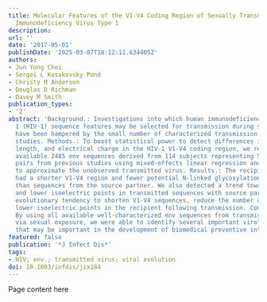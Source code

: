 ```yaml
---
title: Molecular Features of the V1-V4 Coding Region of Sexually Transmitted Human
  Immunodeficiency Virus Type 1
description:
url: ''
date: '2017-05-01'
publishDate: '2025-03-07T18:12:11.634405Z'
authors:
- Jun Yong Choi
- Sergei L Kosakovsky Pond
- Christy M Anderson
- Douglas D Richman
- Davey M Smith
publication_types:
- '2'
abstract: 'Background.: Investigations into which human immunodeficiency virus type
  1 (HIV-1) sequence features may be selected for transmission during sexual exposure
  have been hampered by the small number of characterized transmission pairs in individual
  studies. Methods.: To boost statistical power to detect differences in glycosylation,
  length, and electrical charge in the HIV-1 V1-V4 coding region, we reanalyzed all
  available 2485 env sequences derived from 114 subjects representing 58 transmission
  pairs from previous studies using mixed-effects linear regression and an approach
  to approximate the unobserved transmitted virus. Results.: The recipient partner
  had a shorter V1-V4 region and fewer potential N-linked glycosylation sites (PNGS)
  than sequences from the source partner. We also detected a trend toward more PNGS
  and lower isoelectric points in transmitted sequences with source partner and the
  evolutionary tendency to shorten V1-V4 sequences, reduce the number of PNGS, and
  lower isoelectric points in the recipient following transmission. Conclusions.:
  By using all available well-characterized env sequences from transmission pairs
  via sexual exposure, we were able to identify several important virologic factors
  that may be important in the development of biomedical preventive interventions.'
featured: false
publication: '*J Infect Dis*'
tags:
- HIV; env.; transmitted virus; viral evolution
doi: 10.1093/infdis/jix184
---
```


Page content here